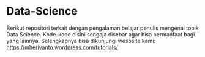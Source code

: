 # Data-Science
Berikut repositori terkait dengan pengalaman belajar penulis mengenai topik Data Science. Kode-kode disini sengaja disebar agar bisa bermanfaat bagi yang lainnya. Selengkapnya bisa dikunjungi wesbsite kami: https://mheriyanto.wordpress.com/tutorials/
